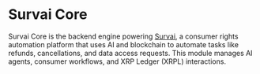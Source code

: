 # Survai Core
Survai Core is the backend engine powering [Survai](https://survai.app), a consumer rights automation platform that uses AI and blockchain to automate tasks like refunds, cancellations, and data access requests. This module manages AI agents, consumer workflows, and XRP Ledger (XRPL) interactions.